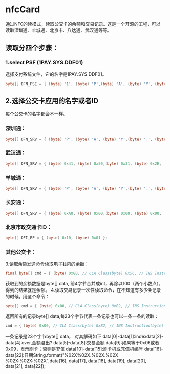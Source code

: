 # nfcCard
通过NFC的读模式，读取公交卡的余额和交易记录。这是一个开源的工程，可以读取深圳通、羊城通、北京卡、八达通、武汉通等等。  
## 读取分四个步骤：
###  1.select PSF (1PAY.SYS.DDF01)    
选择支付系统文件，它的名字是1PAY.SYS.DDF01。  
```java 
byte[] DFN_PSE = { (byte) '1', (byte) 'P',(byte) 'A', (byte) 'Y', (byte) '.', (byte) 'S', (byte) 'Y',(byte) 'S', (byte) '.', (byte) 'D', (byte) 'D', (byte) 'F',(byte) '0', (byte) '1', };
```
## 2.选择公交卡应用的名字或者ID
每个公交卡的名字都会不一样。
### 深圳通：
```java 
byte[] DFN_SRV = { (byte) 'P', (byte) 'A', (byte) 'Y',(byte) '.', (byte) 'S', (byte) 'Z', (byte) 'T' };
```
### 武汉通：
```java 
byte[] DFN_SRV = { (byte) 0x41, (byte) 0x50,(byte) 0x31, (byte) 0x2E, (byte) 0x57, (byte) 0x48, (byte) 0x43,(byte) 0x54, (byte) 0x43, };
```
### 羊城通：
```java 
byte[] DFN_SRV = { (byte) 'P', (byte) 'A', (byte) 'Y',(byte) '.', (byte) 'A', (byte) 'P', (byte) 'P', (byte) 'Y', };
```
### 长安通：
```java 
byte[] DFN_SRV = { (byte) 0xA0, (byte) 0x00,(byte) 0x00, (byte) 0x00, (byte) 0x03, (byte) 0x86, (byte) 0x98,(byte) 0x07, (byte) 0x01, };
```
### 北京市政交通卡ID：
```java 
byte[] DFI_EP = { (byte) 0x10, (byte) 0x01 };
```
### 其他公交卡：
3.读取余额发送命令读取电子钱包的余额：
```java 
final byte[] cmd = { (byte) 0x80, // CLA Class(byte) 0x5C, // INS Instruction(byte) 0x00, // P1 Parameter 1(byte) 0x02, // P2 Parameter 2(byte) 0x04, // Le};
```
获取到的余额数据是byte[] data, 前4字节合并成int，再除以100（两个小数点），得到的结果就是余额。
4.读取交易记录一次性读取命令，在不知道有多少条记录的时候，用这个命令：
```java 
byte[] cmd = { (byte) 0x00, // CLA Class(byte) 0xB2, // INS Instruction(byte) 0x01, // P1 Parameter 1(byte) 0xC5, // P2 Parameter 2(byte) 0x00, // Le};
```
返回所有的记录byte[] data,每23个字节代表一条记录也可以一条一条的读取：
```java
cmd = { (byte) 0x00, // CLA Class(byte) 0xB2, // INS Instruction(byte) index, // P1 Parameter 1(byte) 0xC4, // P2 Parameter 2(byte) 0x00, // Le};
```
一条记录是23个字节byte[] data，
对其解码如下
data[0]-data[1]:indexdata[2]-data[4]:over,金额溢出?
data[5]-data[8]:交易金额
data[9]:如果等于0x06或者0x09，表示刷卡；否则是充值
data[10]-data[15]:刷卡机或充值机编号
data[16]-data[22]:日期String.format("%02X%02X.%02X.%02X %02X:%02X:%02X",data[16], data[17], data[18], 
data[19], data[20], data[21], data[22]);
